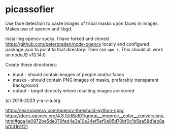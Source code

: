 # picassofier

Use face detection to paste images of tribal masks upon faces in images. Makes use of opencv and libgd.

Installing opencv sucks. I have forked and cloned https://github.com/peterbraden/node-opencv locally and configured package.json to point to that directory. Then ran `npm i`. This should all work on nodeJS v10.14.0.

Create these directories:

- input - should contain images of people and/or faces
- masks - should contain PNG images of masks, preferably transparent background
- output - target direcoty where resulting images are stored

(c) 2018-2023 y-a-v-a.org


https://learnopencv.com/opencv-threshold-python-cpp/
https://docs.opencv.org/4.8.0/d8/d01/group__imgproc__color__conversions.html#gga4e0972be5de079fed4e3a10e24ef5ef0a95d70bf0c1b5aa58d1eb8abf03161f21